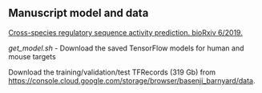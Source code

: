 ## Manuscript model and data

[Cross-species regulatory sequence activity prediction. bioRxiv 6/2019.]()

*get_model.sh* - Download the saved TensorFlow models for human	and mouse targets

Download the training/validation/test TFRecords	(319 Gb) from https://console.cloud.google.com/storage/browser/basenji_barnyard/data.
